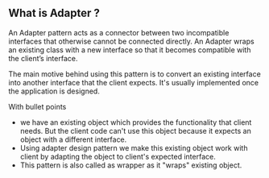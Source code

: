 ## What is Adapter ? 

An Adapter pattern acts as a connector between two incompatible interfaces that otherwise cannot be connected directly. An Adapter wraps an existing class with a new interface so that it becomes compatible with the client’s interface.

The main motive behind using this pattern is to convert an existing interface into another interface that the client expects. It's usually implemented once the application is designed.

With bullet points

* we have an existing object which provides the functionality that client needs. But the client code can't use this object because it expects an object with a different interface.
* Using adapter design pattern we make this existing object work with client by adapting the object to client's expected interface.
* This pattern is also called as wrapper as it "wraps" existing object.